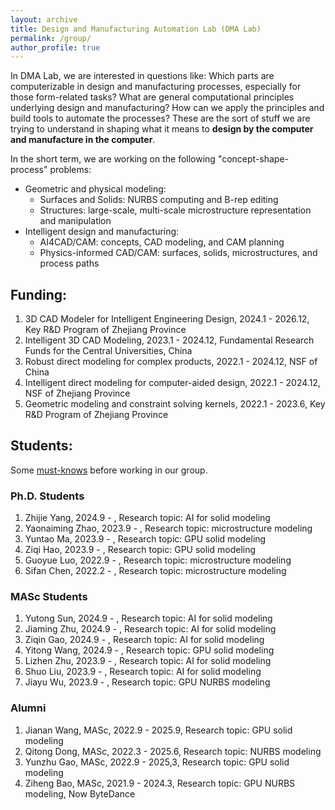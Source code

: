 ```yaml
---
layout: archive
title: Design and Manufacturing Automation Lab (DMA Lab)
permalink: /group/
author_profile: true
---
```


In DMA Lab, we are interested in questions like: Which parts are computerizable in design and manufacturing processes, especially for those form-related tasks? What are general computational principles underlying design and manufacturing? How can we apply the principles and build tools to automate the processes? These are the sort of stuff we are trying to understand in shaping what it means to **design by the computer and manufacture in the computer**.

<!-- 如何进行跨媒体表达？如何实现大数据融合、匹配与协同计算？如何得出人工智能感知、推理、决策的高效模型？如何实现更具有感受、理解与交互能力的智能系统？ -->

<!-- In the short term, we are working on the following "form-process-property" problems:
1. Geometric modeling of curves, surfaces, solids, and microstructures:
    1. NURBS/B-rep computing, learning, and optimization
    1. Generative/Direct solid modeling
    1. Microstructures modeling (microstructure and microsurfaces)
1. With applied research on:
    1. Intelligent and intuitive CAD
    1. Virtual manufacturing (tool path planning, machining/3D printing simulation and optimization) -->

In the short term, we are working on the following "concept-shape-process" problems:
* Geometric and physical modeling:
  - Surfaces and Solids: NURBS computing and B-rep editing
  - Structures: large-scale, multi-scale microstructure representation and manipulation
* Intelligent design and manufacturing:
  - AI4CAD/CAM: concepts, CAD modeling, and CAM planning
  - Physics-informed CAD/CAM: surfaces, solids, microstructures, and process paths

## Funding:
1. 3D CAD Modeler for Intelligent Engineering Design, 2024.1 - 2026.12, Key R&D Program of Zhejiang Province
1. Intelligent 3D CAD Modeling, 2023.1 - 2024.12, Fundamental Research Funds for the Central Universities, China
1. Robust direct modeling for complex products, 2022.1 - 2024.12, NSF of China
1. Intelligent direct modeling for computer-aided design, 2022.1 - 2024.12, NSF of Zhejiang Province
1. Geometric modeling and constraint solving kernels, 2022.1 - 2023.6, Key R&D Program of Zhejiang Province

## Students:
Some [must-knows](must_knows.md) before working in our group.

### Ph.D. Students
1. Zhijie Yang, 2024.9 - , Research topic: AI for solid modeling
1. Yaonaiming Zhao, 2023.9 - , Research topic: microstructure modeling
1. Yuntao Ma, 2023.9 - , Research topic: GPU solid modeling
1. Ziqi Hao, 2023.9 - , Research topic: GPU solid modeling
1. Guoyue Luo, 2022.9 - , Research topic: microstructure modeling
1. Sifan Chen, 2022.2 - , Research topic: microstructure modeling

### MASc Students
1. Yutong Sun, 2024.9 - , Research topic: AI for solid modeling
1. Jiaming Zhu, 2024.9 - , Research topic: AI for solid modeling
1. Ziqin Gao, 2024.9 - , Research topic: AI for solid modeling
1. Yitong Wang, 2024.9 - , Research topic: GPU solid modeling
1. Lizhen Zhu, 2023.9 - , Research topic: AI for solid modeling
1. Shuo Liu, 2023.9 - , Research topic: AI for solid modeling
1. Jiayu Wu, 2023.9 - , Research topic: GPU NURBS modeling

### Alumni
1. Jianan Wang, MASc, 2022.9 - 2025.9, Research topic: GPU solid modeling
1. Qitong Dong, MASc, 2022.3 - 2025.6, Research topic: NURBS modeling
1. Yunzhu Gao, MASc, 2022.9 - 2025,3, Research topic: GPU solid modeling
1. Ziheng Bao, MASc, 2021.9 - 2024.3, Research topic: GPU NURBS modeling, Now ByteDance







<!-- 
## Locations of key files/directories

* Basic config options: _config.yml
* Top navigation bar config: _data/navigation.yml
* Single pages: _pages/
* Collections of pages are .md or .html files in:
  * _publications/
  * _portfolio/
  * _posts/
  * _teaching/
  * _talks/
* Footer: _includes/footer.html
* Static files (like PDFs): /files/
* Profile image (can set in _config.yml): images/profile.png

## Tips and hints

* Name a file ".md" to have it render in markdown, name it ".html" to render in HTML.
* Go to the [commit list](https://github.com/academicpages/academicpages.github.io/commits/master) (on your repo) to find the last version Github built with Jekyll. 
  * Green check: successful build
  * Orange circle: building
  * Red X: error
  * No icon: not built

## Resources
 * [Liquid syntax guide](https://shopify.github.io/liquid/tags/control-flow/)

## Markdown guide

### Header three

#### Header four

##### Header five

###### Header six

## Blockquotes

Single line blockquote:

> Quotes are cool.

## Tables

### Table 1

| Entry            | Item   |                                                              |
| --------         | ------ | ------------------------------------------------------------ |
| [John Doe](#)    | 2016   | Description of the item in the list                          |
| [Jane Doe](#)    | 2019   | Description of the item in the list                          |
| [Doe Doe](#)     | 2022   | Description of the item in the list                          |

### Table 2

| Header1 | Header2 | Header3 |
|:--------|:-------:|--------:|
| cell1   | cell2   | cell3   |
| cell4   | cell5   | cell6   |
|-----------------------------|
| cell1   | cell2   | cell3   |
| cell4   | cell5   | cell6   |
|=============================|
| Foot1   | Foot2   | Foot3   |

## Definition Lists

Definition List Title
:   Definition list division.

Startup
:   A startup company or startup is a company or temporary organization designed to search for a repeatable and scalable business model.

#dowork
:   Coined by Rob Dyrdek and his personal body guard Christopher "Big Black" Boykins, "Do Work" works as a self motivator, to motivating your friends.

Do It Live
:   I'll let Bill O'Reilly [explain](https://www.youtube.com/watch?v=O_HyZ5aW76c "We'll Do It Live") this one.

## Unordered Lists (Nested)

  * List item one 
      * List item one 
          * List item one
          * List item two
          * List item three
          * List item four
      * List item two
      * List item three
      * List item four
  * List item two
  * List item three
  * List item four

## Ordered List (Nested)

  1. List item one 
      1. List item one 
          1. List item one
          2. List item two
          3. List item three
          4. List item four
      2. List item two
      3. List item three
      4. List item four
  2. List item two
  3. List item three
  4. List item four

## Buttons

Make any link standout more when applying the `.btn` class.

## Notices

**Watch out!** You can also add notices by appending `{: .notice}` to a paragraph.
{: .notice}

## HTML Tags

### Address Tag

<address>
  1 Infinite Loop<br /> Cupertino, CA 95014<br /> United States
</address>

### Anchor Tag (aka. Link)

This is an example of a [link](http://github.com "Github").

### Abbreviation Tag

The abbreviation CSS stands for "Cascading Style Sheets".

*[CSS]: Cascading Style Sheets

### Cite Tag

"Code is poetry." ---<cite>Automattic</cite>

### Code Tag

You will learn later on in these tests that `word-wrap: break-word;` will be your best friend.

### Strike Tag

This tag will let you <strike>strikeout text</strike>.

### Emphasize Tag

The emphasize tag should _italicize_ text.

### Insert Tag

This tag should denote <ins>inserted</ins> text.

### Keyboard Tag

This scarcely known tag emulates <kbd>keyboard text</kbd>, which is usually styled like the `<code>` tag.

### Preformatted Tag

This tag styles large blocks of code.

<pre>
.post-title {
  margin: 0 0 5px;
  font-weight: bold;
  font-size: 38px;
  line-height: 1.2;
  and here's a line of some really, really, really, really long text, just to see how the PRE tag handles it and to find out how it overflows;
}
</pre>

### Quote Tag

<q>Developers, developers, developers&#8230;</q> &#8211;Steve Ballmer

### Strong Tag

This tag shows **bold text**.

### Subscript Tag

Getting our science styling on with H<sub>2</sub>O, which should push the "2" down.

### Superscript Tag

Still sticking with science and Isaac Newton's E = MC<sup>2</sup>, which should lift the 2 up.

### Variable Tag

This allows you to denote <var>variables</var>. -->
